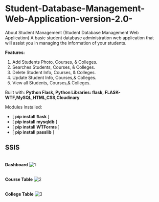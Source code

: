 # Student-Database-Management-Web-Application-version-2.0-


About Student Management
(Student Database Management Web Application)
A basic student database administration web application that will assist you in managing the information of your students.

**Features:** 
1. Add Students Photo, Courses, & Colleges. 
2. Searches Students, Courses, & Colleges.
3. Delete Student Info, Courses, & Colleges.
4. Update Student Info, Courses,& Colleges. 
5. View all Students, Courses,& Colleges.

Built with: **Python Flask, Python Libraries: flask, FLASK-WTF,MySQL,HTML,CSS,Cloudinary**

Modules Installed:
- [ **pip install flask** ] 
- [ **pip install mysqldb** ] 
- [ **pip install WTForms** ] 
- [ **pip install passlib** ]


## SSIS

<br />**Dashboard**
![1](<img src="/rossallyn/STUDENT-MANAGEMENT-SYSTEM-/blob/main/app/static/dashboard.png?raw=true" alt="dashboard.png">)

<br />**Course Table**
![2](https://user-images.githubusercontent.com/60618940/99182919-25924f80-2773-11eb-8cbb-949a6818914e.jpg)

<br />**College Table**
![3](https://user-images.githubusercontent.com/60618940/99182953-5a060b80-2773-11eb-8321-25746b05ba8f.jpg)